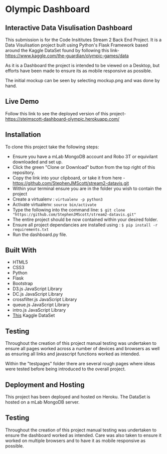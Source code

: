 # Olympic Dashboard

## Interactive Data Visulisation Dashboard

This submission is for the Code Insititutes Stream 2 Back End Project. It is a Data Visulisation project built using Python's Flask Framework based around the Kaggle DataSet found by following this link- https://www.kaggle.com/the-guardian/olympic-games/data


As it is a Dashboard the project is intended to be viewed on a Desktop, but efforts have been made to ensure its as mobile responsive as possible.

The initial mockup can be seen by selecting mockup.png and was done by hand.

## Live Demo

Follow this link to see the deployed version of this project- https://stejmscott-dashboard-olympic.herokuapp.com/

## Installation

To clone this project take the following steps:

* Ensure you have a mLab MongoDB account and Robo 3T or equivilant downloaded and set up.
* Click the green "Clone or Download" button from the top right of this repository.
* Copy the link into your clipboard, or take it from here - https://github.com/StephenJMScott/stream2-datavis.git
* Within your terminal ensure you are in the folder you wish to contain the project
* Create a virtualenv : `virtualenv -p python3`
* Activate virtualenv: `source bin/activate`
* Type the following into the command line: `$ git clone "https://github.com/StephenJMScott/stream2-datavis.git"`
* The entire project should be now contained within your desired folder. 
* Ensure all project dependancies are installed using : `$ pip install -r requirements.txt`
* Run the dashboard.py file.

## Built With
* HTML5
* CSS3
* Python
* Flask
* Bootstrap
* D3.js JavaScript Library
* DC.js JavaScript Library
* crossfilter.js JavaScript Library
* queue.js JavaScript Library
* intro.js JavaScript Library
* [This](https://www.kaggle.com/the-guardian/olympic-games/data) Kaggle DataSet


## Testing
Throughout the creation of this project manual testing was undertaken to ensure all pages worked across a number of devices and browsers as well as ensuring all links and javascript functions worked as intended. 

Within the "testpages" folder there are several rough pages where ideas were tested before being introduced to the overall project.

## Deployment and Hosting

This project has been deployed and hosted on Heroku. 
The DataSet is hosted on a mLab MongoDB server. 


## Testing
Throughout the creation of this project manual testing was undertaken to ensure the dashboard worked as intended. Care was also taken to ensure it worked on multiple browsers and to have it as mobile responsive as possible.